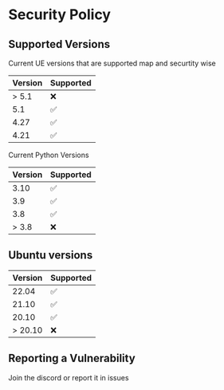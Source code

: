 # Security Policy

## Supported Versions

Current UE versions that are supported map and securtity wise

| Version | Supported          |
| ------- | ------------------ |
| > 5.1   | :x:                |
| 5.1     | :white_check_mark: |
| 4.27    | :white_check_mark: |
| 4.21    | :white_check_mark: |






Current Python Versions

| Version | Supported          |
| ------- | ------------------ |
| 3.10    | :white_check_mark: |
| 3.9     | :white_check_mark: |
| 3.8     | :white_check_mark: |
| > 3.8   | :x: |

## Ubuntu versions

| Version | Supported          |
| ------- | ------------------ |
| 22.04   | :white_check_mark: |
| 21.10   | :white_check_mark: |
| 20.10   | :white_check_mark: |
| > 20.10 | :x: |

## Reporting a Vulnerability

Join the discord or report it in issues
